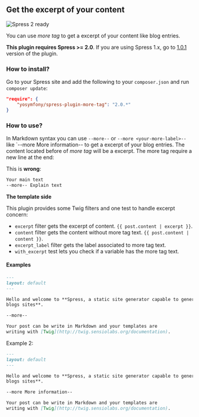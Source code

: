 ## Get the excerpt of your content

![Spress 2 ready](https://img.shields.io/badge/Spress%202-ready-brightgreen.svg)

You can use *more tag* to get a excerpt of your content like blog entries.

**This plugin requires Spress >= 2.0**. If you are using Spress 1.x, go to [1.0.1](https://github.com/yosymfony/Spress-plugin-more-tag/tree/v1.0.1) version of the plugin.


### How to install?

Go to your Spress site and add the following to your `composer.json` and run 
`composer update`:

```json
"require": {
    "yosymfony/spress-plugin-more-tag": "2.0.*"
}
```

### How to use?

In Markdown syntax you can use `--more--` or `--more <your-more-label>--` 
like `--more More information-- to get a excerpt of your blog entries. The content
located before of *more tag* will be a excerpt. The more tag require a new line
at the end:

This is **wrong**:

```markdown
Your main text
--more-- Explain text
```

**The template side**

This plugin provides some Twig filters and one test to handle excerpt concern:

* `excerpt` filter gets the excerpt of content. `{{ post.content | excerpt }}`.
* `content` filter gets the content without more tag text. `{{ post.content | content }}`.
* `excerpt_label` filter gets the label associated to more tag text.
* `with_excerpt` test lets you check if a variable has the more tag text.

#### Examples

```markdown
---
layout: default
---

Hello and welcome to **Spress, a static site generator capable to generate
blogs sites**.

--more--

Your post can be write in Markdown and your templates are
writing with [Twig](http://twig.sensiolabs.org/documentation).
```

Example 2:

```markdown
---
layout: default
---

Hello and welcome to **Spress, a static site generator capable to generate
blogs sites**.

--more More information--

Your post can be write in Markdown and your templates are
writing with [Twig](http://twig.sensiolabs.org/documentation).
```
